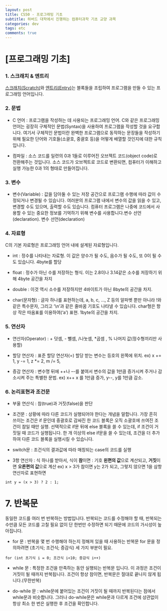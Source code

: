 ```yaml
---  
layout: post
title: CS50 - 프로그래밍 기초
subtitle: 하버드 대학에서 진행하는 컴퓨터과학 기초 교양 과목
categories: dev
tags: etc
comments: true  
--- 
```


# [프로그래밍 기초]

### 1. 스크래치 & 엔트리

[스크래치(Scratch)](https://scratch.mit.edu/])와 [엔트리(Entry)](https://playentry.org/#!/)는 블록들을 조립하여 프로그램을 만들 수 있는 프로그래밍 언어입니다.

### 2. 문법

- C 언어 : 프로그램을 작성하는 데 사용되는 프로그래밍 언어. C와 같은 프로그래밍 언어는 굉장히 구체적인 문법(Syntax)을 사용하여 프로그램을 작성할 것을 요구합니다. 여기서 구체적인 문법이란 완벽한 프로그램으로 동작하는 문장들을 작성하기 위해 필요한 단어와 기호들(소괄호, 중괄호 등)을 어떻게 배열할 것인지에 대한 규칙입니다.

- 컴파일 : 소스 코드를 일련의 0과 1들로 이루어진 오브젝트 코드(object code)로 전환해주는 것입니다. 소스 코드가 오브젝트로 코드로 변환되면, 컴퓨터가 이해하고 실행 가능한 0과 1의 형태로 만들어집니다.

### 3. 변수
- 변수(Variable) : 값을 담아둘 수 있는 저장 공간으로 프로그램 수행에 따라 값이 수정되거나 변경될 수 있습니다. 여러분의 프로그램 내에서 변수의 값을 읽을 수 있고, 변경할 수도 있으며, 출력할 수도 있습니다. 컴퓨터 프로그램은 나중에 코드에서 사용할 수 있는 중요한 정보를 기억하기 위해 변수를 사용합니다.변수 선언(declaration). 변수 선언(declaration)

### 4. 자료형
C의 기본 자료형은 프로그래밍 언어 내에 설계된 자료형입니다.

- int : 정수를 나타내는 자료형. 이 값은 양수가 될 수도, 음수가 될 수도, 또 0이 될 수도 있습니다. 4byte를 할당

- float : 정수가 아닌 수를 저장하는 형식. 이는 2.8이나 3.14같은 소수를 저장하기 위해 4byte 공간을
차지

- double : 이것 역시 소수를 저장하지만 4바이트가 아닌 8byte의 공간을 차지.

- char(문자형) : 글자 하나를 표현하는데, a, b, c, …, Z 등의 알파벳 뿐만 아니라 !와 같은 특수문자, 그리고 ‘\n’과 같은 줄바꿈 기호도 나타낼 수 있습니다. char형은 항상 작은 따옴표를 이용하여(‘a’) 표현. 1byte의 공간을 차지.

### 5. 연산자

- 연산자(Operator) : + 덧셈, - 뺄셈, /나눗셈, *곱셈 , % 나머지 값(정수형끼리만 사용할)

- 할당 연산자 : 표준 할당 연산자(=) 할당 받는 변수는 등호의 왼쪽에 위치.
  ex)  x += 1, y -= 1, z *= 2, m /= 5,

- 증감 연산자 : 변수명 뒤에 ++나 –-를 붙여서 변수의 값을 1만큼 증가시켜 주거나 감소시켜 주는 특별한 문법.
  ex) x++ x 를 1만큼 증가, y--,  y를 1만큼 감소.

### 6. 논리표현과 조건문

- 부울 연산식 : 참(true)과 거짓(false)을 판단

- 조건문 : 상황에 따라 다른 코드가 실행되어야 한다는 개념을 말합니다. 가장 흔히 쓰이는 조건은 if 문인데 중괄호로 감싸진 한 코드 블록은 오직 소괄호에 쓰여진 조건이 참일 때만 실행. 선택적으로 if문 뒤에 else 블록을 쓸 수 있는데, if 조건이  거짓일 때 코드가 실행됩니다. 한 개 이상의 else if문을 쓸 수 있는데, 조건을 더 추가하여 다른 코드 블록을 실행시킬 수 있습니다.

- switch문 : 조건식의 결과값에 따라 매칭되는 case의 코드를 실행

- 3항 연산자 : 식 하나를 받아서, 식이 **참**이면 : 기호 **왼편의 값**으로 계산되고, **거짓**이면 **오른편의 값**으로 계산
ex) x > 3가 참이면 y는 2가 되고, 그렇지 않으면 1을 삼항연산자로 표현하면

~~~
int y = (x > 3) ? 2 : 1;
~~~

# 7. 반복문
동일한 코드를 여러 번 반복하는 방법입니다. 반복되는 코드를 수정해야 할 때, 반복되는 수만큼 모든 코드를 고칠 필요 없이 단 한번만 수정하면 되기 때문에 코드의 가시성이 높아집니다.

- for 문 : 반복을 몇 번 수행해야 하는지 정해져 있을 때 사용하는 반복문 for 문을 정의하려면 (초기식; 조건식; 증감식) 세 가지 부분이 필요.

~~~
for (int 초기식 i = 0; 조건식 i<10; 증감식 i++)
~~~

- while 문 : 특정한 조건을 만족하는 동안 실행되는 반복문 입니다. 이 과정은 조건이 거짓이 될 때까지 반복됩니다. 조건이 항상 참이면, 반복문은 절대로 끝나지 않게 됩니다.(무한반복)

- do-while 문 : while문에 붙어있는 조건이 거짓이 될 때까지 반복된다는 점에서 while문과 비슷합니다. 그러나 do-while문은 while문과 다르게 조건에 상관없이 항상 최소 한 번은 실행한 후 조건을 확인합니다.
